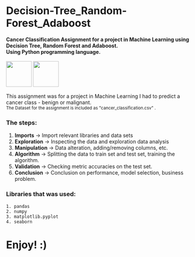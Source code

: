 # Decision-Tree_Random-Forest_Adaboost
**Cancer Classification Assignment for a project in Machine Learning using Decision Tree, Random Forest and Adaboost.**<br>
**Using Python programming language.**<br><br>
<img src="https://user-images.githubusercontent.com/66127805/189974965-13a441f4-de14-4a5c-84e1-fd3d941125b5.png" width="70" height="70">
<img src="https://user-images.githubusercontent.com/66127805/189975182-2c2c346a-bfc7-4f0c-801a-3ac50227eaf6.png" width="70" height="70">

This assignment was for a project in Machine Learning I had to predict a cancer class - benign or malignant.<br>
<sub>The Dataset for the assignment is included as "cancer_classification.csv" .</sub>

### The steps:
1. **Imports** -> Import relevant libraries and data sets
2. **Exploration** -> Inspecting the data and exploration data analysis
3. **Manipulation** -> Data alteration, adding/removing columns, etc.
4. **Algorithm** -> Splitting the data to train set and test set, training the algorithm.
5. **Validation** -> Checking metric accuracies on the test set.
6. **Conclusion** -> Conclusion on performance, model selection, business problem.

### Libraries that was used: 
```
1. pandas
2. numpy
3. matplotlib.pyplot
4. seaborn
```

# Enjoy! :) 


